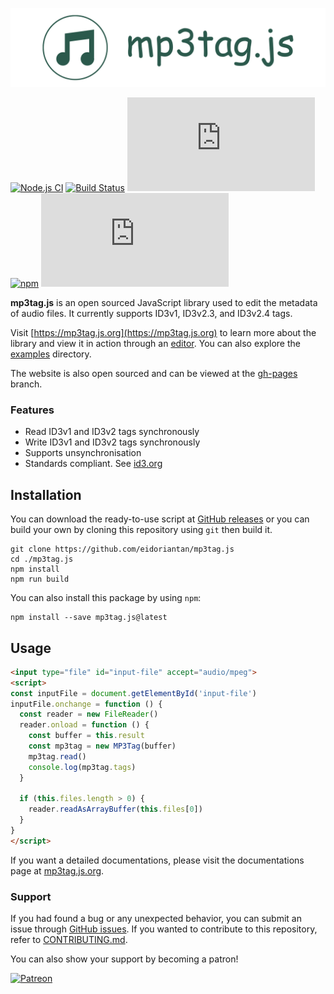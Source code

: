 
[![mp3tag.js Banner](./assets/mp3tag-banner.png)](https://mp3tag.js.org)

[![Node.js CI](https://github.com/eidoriantan/mp3tag.js/workflows/Node.js%20CI/badge.svg)](https://github.com/eidoriantan/mp3tag.js/actions?query=workflow%3A%22Node.js+CI%22)
[![Build Status](https://img.shields.io/travis/com/eidoriantan/mp3tag.js/master?label=Travis%20CI)](https://travis-ci.com/eidoriantan/mp3tag.js)
![David](https://img.shields.io/david/dev/eidoriantan/mp3tag.js)
[![npm](https://img.shields.io/npm/v/mp3tag.js/latest?registry_uri=https%3A%2F%2Fregistry.npmjs.com%2Fmp3tag.js&label=mp3tag.js@latest)](https://npmjs.com/mp3tag.js)
![npm bundle size](https://img.shields.io/bundlephobia/min/mp3tag.js)

**mp3tag.js** is an open sourced JavaScript library used to edit the metadata of
audio files. It currently supports ID3v1, ID3v2.3, and ID3v2.4 tags.

Visit [https://mp3tag.js.org](https://mp3tag.js.org) to learn more about the
library and view it in action through an [editor](https://mp3tag.js.org/editor).
You can also explore the [examples](https://github.com/eidoriantan/mp3tag.js/tree/master/examples)
directory.

The website is also open sourced and can be viewed at the
[gh-pages](https://github.com/eidoriantan/mp3tag.js/tree/gh-pages) branch.

### Features
 * Read ID3v1 and ID3v2 tags synchronously
 * Write ID3v1 and ID3v2 tags synchronously
 * Supports unsynchronisation
 * Standards compliant. See [id3.org](http://id3.org)

## Installation
You can download the ready-to-use script at
[GitHub releases](https://github.com/eidoriantan/mp3tag.js/releases) or you can
build your own by cloning this repository using `git` then build it.

```shell
git clone https://github.com/eidoriantan/mp3tag.js
cd ./mp3tag.js
npm install
npm run build
```

You can also install this package by using `npm`:

```shell
npm install --save mp3tag.js@latest
```

## Usage
```html
<input type="file" id="input-file" accept="audio/mpeg">
<script>
const inputFile = document.getElementById('input-file')
inputFile.onchange = function () {
  const reader = new FileReader()
  reader.onload = function () {
    const buffer = this.result
    const mp3tag = new MP3Tag(buffer)
    mp3tag.read()
    console.log(mp3tag.tags)
  }

  if (this.files.length > 0) {
    reader.readAsArrayBuffer(this.files[0])
  }
}
</script>
```

If you want a detailed documentations, please visit the documentations page at
[mp3tag.js.org](https://mp3tag.js.org/docs).

### Support
If you had found a bug or any unexpected behavior, you can submit an issue
through [GitHub issues](https://github.com/eidoriantan/mp3tag.js/issues). If you
wanted to contribute to this repository, refer to
[CONTRIBUTING.md](./CONTRIBUTING.md).

You can also show your support by becoming a patron!

[![Patreon](https://c5.patreon.com/external/logo/become_a_patron_button.png)](https://www.patreon.com/eidoriantan)
